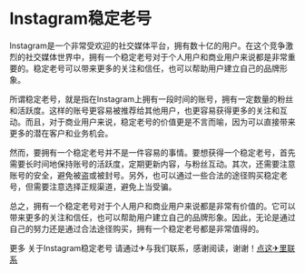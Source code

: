 # Instagram稳定老号

Instagram是一个非常受欢迎的社交媒体平台，拥有数十亿的用户。在这个竞争激烈的社交媒体世界中，拥有一个稳定老号对于个人用户和商业用户来说都是非常重要的。稳定老号可以带来更多的关注和信任，也可以帮助用户建立自己的品牌形象。

所谓稳定老号，就是指在Instagram上拥有一段时间的账号，拥有一定数量的粉丝和活跃度。这样的账号更容易被推荐给其他用户，也更容易获得更多的关注和互动。而且，对于商业用户来说，稳定老号的价值更是不言而喻，因为可以直接带来更多的潜在客户和业务机会。

然而，要拥有一个稳定老号并不是一件容易的事情。要想获得一个稳定老号，首先需要长时间地保持账号的活跃度，定期更新内容，与粉丝互动。其次，还需要注意账号的安全，避免被盗或被封号。另外，也可以通过一些合法的途径购买稳定老号，但需要注意选择正规渠道，避免上当受骗。

总之，拥有一个稳定老号对于个人用户和商业用户来说都是非常有价值的。它可以带来更多的关注和信任，也可以帮助用户建立自己的品牌形象。因此，无论是通过自己的努力还是通过合法途径购买，拥有一个稳定老号都是非常值得的。

更多 关于Instagram稳定老号 请通过✈与我们联系，感谢阅读，谢谢！[点这✈里联系](https://add.k02.cc)